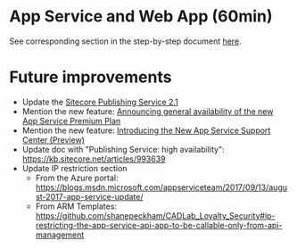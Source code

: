# App Service and Web App (60min)

See corresponding section in the step-by-step document [here](../Sitecore%20on%20Azure%20PaaS%20services%20-%20Hands-on%20Lab.pdf).

# Future improvements

- Update the [Sitecore Publishing Service 2.1](https://dev.sitecore.net/Downloads/Sitecore%20Publishing%20Service/21/Sitecore%20Publishing%20Service%2021%20Initial%20Release/Release%20Notes)
- Mention the new feature: [Announcing general availability of the new App Service Premium Plan](https://azure.microsoft.com/en-us/blog/announcing-general-availability-of-the-new-app-service-premium-plan/)
- Mention the new feature: [Introducing the New App Service Support Center (Preview)](https://blogs.msdn.microsoft.com/appserviceteam/2017/09/28/introducing-the-new-app-service-support-center-preview/)
- Update doc with "Publishing Service: high availability": https://kb.sitecore.net/articles/993639
- Update IP restriction section
  - From the Azure portal: https://blogs.msdn.microsoft.com/appserviceteam/2017/09/13/august-2017-app-service-update/
  - From ARM Templates: https://github.com/shanepeckham/CADLab_Loyalty_Security#ip-restricting-the-app-service-api-app-to-be-callable-only-from-api-management